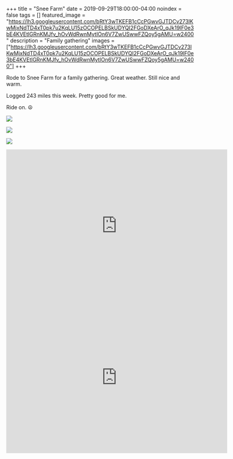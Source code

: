 +++
title =  "Snee Farm"
date = 2019-09-29T18:00:00-04:00
noindex = false
tags = []
featured_image = "https://lh3.googleusercontent.com/bRtY3wTKEFB1cCcPGwvGJTDCv273lKwMjxNdTD4xT0pk7u2KqLU15zOCOPELBSkUDYQI2FGoDXeArO_qJk19lF0e3bE4KVEtlGRnKMJfv_hOvWdRwnMytIOn6V7ZwUSwwFZQoy5gAMU=w2400"
description = "Family gathering"
images = ["https://lh3.googleusercontent.com/bRtY3wTKEFB1cCcPGwvGJTDCv273lKwMjxNdTD4xT0pk7u2KqLU15zOCOPELBSkUDYQI2FGoDXeArO_qJk19lF0e3bE4KVEtlGRnKMJfv_hOvWdRwnMytIOn6V7ZwUSwwFZQoy5gAMU=w2400"]
+++

Rode to Snee Farm for a family gathering. Great weather. Still nice and warm.

Logged 243 miles this week. Pretty good for me.

Ride on. ☮


<a href='https://lh3.googleusercontent.com/_rSbjyKQnD0igLvIvRZ1FvOFl3c5O8Kpe5eZdMKsJ8U6-yAXRW90Nh-6l98DZi2ALhYgma26OMS1Wpg2j0Cyv-wKlnIL0eB4nFId8kwc9TzHSa-1KqLok-NmdjO4Rqx8Qd_c-IHtXEw=w2400'><img src='https://lh3.googleusercontent.com/_rSbjyKQnD0igLvIvRZ1FvOFl3c5O8Kpe5eZdMKsJ8U6-yAXRW90Nh-6l98DZi2ALhYgma26OMS1Wpg2j0Cyv-wKlnIL0eB4nFId8kwc9TzHSa-1KqLok-NmdjO4Rqx8Qd_c-IHtXEw=w2400'>

<a href='https://lh3.googleusercontent.com/5aZ0YI4R2q2nv18pH0FekQaiedkTnvSONWRwOjcAeC44dAgFtuhX3u3XF7yK3WftTUqt53fZZBd48vC2xoaAtSgIc6yS6--NyAlu49lYtIHlHT_Y9tmxaQRJE2zQtcdKHnOjpD6vSNg=w2400'><img src='https://lh3.googleusercontent.com/5aZ0YI4R2q2nv18pH0FekQaiedkTnvSONWRwOjcAeC44dAgFtuhX3u3XF7yK3WftTUqt53fZZBd48vC2xoaAtSgIc6yS6--NyAlu49lYtIHlHT_Y9tmxaQRJE2zQtcdKHnOjpD6vSNg=w2400'>

<a href='https://lh3.googleusercontent.com/-dZoS6oNr0woe5IOa5eKUrwMYeoXZX6xlfA6GOSebHRD7-aAb0-4joKgadQSPK5NuWRpbYxXEZGOI1kKudJp5wWPx4tXdwvmNq6TUc6KD4cKQTLCX0uiJ0fijGNjHWC0gDMMZdL05uA=w2400'><img src='https://lh3.googleusercontent.com/-dZoS6oNr0woe5IOa5eKUrwMYeoXZX6xlfA6GOSebHRD7-aAb0-4joKgadQSPK5NuWRpbYxXEZGOI1kKudJp5wWPx4tXdwvmNq6TUc6KD4cKQTLCX0uiJ0fijGNjHWC0gDMMZdL05uA=w2400'></a>

<iframe height='405' width='590' frameborder='0' allowtransparency='true' scrolling='no' src='https://www.strava.com/activities/2749987125/embed/3370bde25caa97b43a5899e3e3f6a3cd11a20890'></iframe>

<iframe height='405' width='590' frameborder='0' allowtransparency='true' scrolling='no' src='https://www.strava.com/activities/2750718196/embed/f4da38629cc93edf218440ebff0628ba68f9421c'></iframe>
